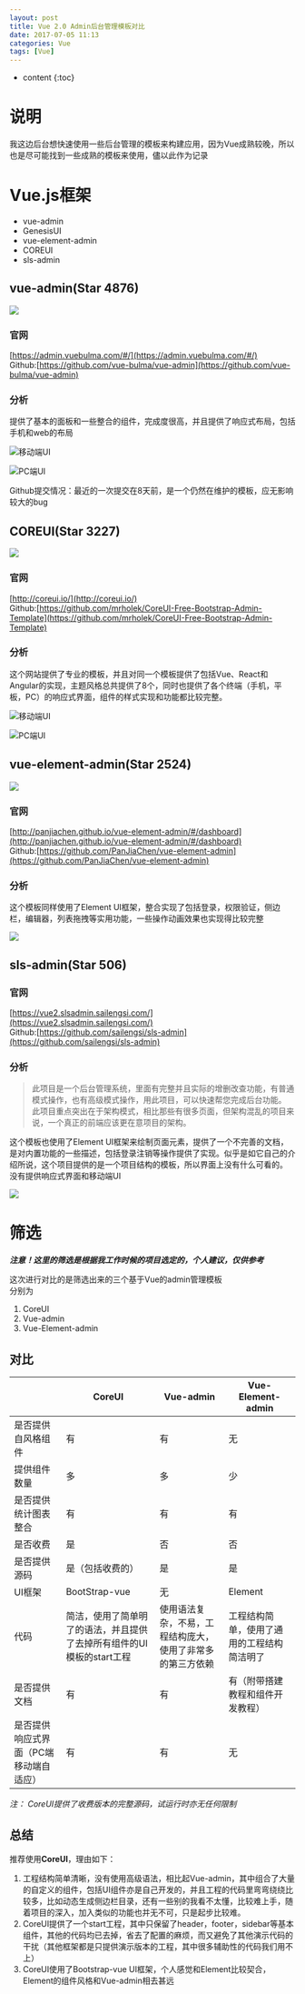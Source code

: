 ```yaml
---
layout: post
title: Vue 2.0 Admin后台管理模板对比
date: 2017-07-05 11:13
categories: Vue
tags: [Vue]
---
```


* content
{:toc}

# 说明
我这边后台想快速使用一些后台管理的模板来构建应用，因为Vue成熟较晚，所以也是尽可能找到一些成熟的模板来使用，儘以此作为记录

# Vue.js框架
- vue-admin
- GenesisUI
- vue-element-admin
- COREUI
- sls-admin

## vue-admin(Star 4876)
![][1]
### 官网
[https://admin.vuebulma.com/#/](https://admin.vuebulma.com/#/)  
Github:[https://github.com/vue-bulma/vue-admin](https://github.com/vue-bulma/vue-admin)
### 分析
提供了基本的面板和一些整合的组件，完成度很高，并且提供了响应式布局，包括手机和web的布局

![][2]

![][3]

Github提交情况：最近的一次提交在8天前，是一个仍然在维护的模板，应无影响较大的bug

## COREUI(Star 3227)
![][4]
### 官网
[http://coreui.io/](http://coreui.io/)  
Github:[https://github.com/mrholek/CoreUI-Free-Bootstrap-Admin-Template](https://github.com/mrholek/CoreUI-Free-Bootstrap-Admin-Template)
### 分析
这个网站提供了专业的模板，并且对同一个模板提供了包括Vue、React和Angular的实现，主题风格总共提供了8个，同时也提供了各个终端（手机，平板，PC）的响应式界面，组件的样式实现和功能都比较完整。

![][5]

![][6]

## vue-element-admin(Star 2524)
![][7]
### 官网
[http://panjiachen.github.io/vue-element-admin/#/dashboard](http://panjiachen.github.io/vue-element-admin/#/dashboard)  
Github:[https://github.com/PanJiaChen/vue-element-admin](https://github.com/PanJiaChen/vue-element-admin)
### 分析
这个模板同样使用了Element UI框架，整合实现了包括登录，权限验证，侧边栏，编辑器，列表拖拽等实用功能，一些操作动画效果也实现得比较完整

![][8]

## sls-admin(Star 506)
### 官网
[https://vue2.slsadmin.sailengsi.com/](https://vue2.slsadmin.sailengsi.com/)  
Github:[https://github.com/sailengsi/sls-admin](https://github.com/sailengsi/sls-admin)
### 分析
> 此项目是一个后台管理系统，里面有完整并且实际的增删改查功能，有普通模式操作，也有高级模式操作，用此项目，可以快速帮您完成后台功能。 此项目重点突出在于架构模式，相比那些有很多页面，但架构混乱的项目来说，一个真正的前端应该更在意项目的架构。

这个模板也使用了Element UI框架来绘制页面元素，提供了一个不完善的文档，是对内置功能的一些描述，包括登录注销等操作提供了实现。似乎是如它自己的介绍所说，这个项目提供的是一个项目结构的模板，所以界面上没有什么可看的。  
没有提供响应式界面和移动端UI

![][9]

# 筛选
***注意！这里的筛选是根据我工作时候的项目选定的，个人建议，仅供参考***

这次进行对比的是筛选出来的三个基于Vue的admin管理模板  
分别为
1. CoreUI
2. Vue-admin
3. Vue-Element-admin

## 对比
||CoreUI|Vue-admin|Vue-Element-admin
|---|---|---|----
|是否提供自风格组件|有|有|无
|提供组件数量|多|多|少
|是否提供统计图表整合|有|有|有
|是否收费|是|否|否
|是否提供源码|是（包括收费的）|是|是
|UI框架|BootStrap-vue|无|Element
|代码|简洁，使用了简单明了的语法，并且提供了去掉所有组件的UI模板的start工程|使用语法复杂，不易，工程结构庞大，使用了非常多的第三方依赖|工程结构简单，使用了通用的工程结构简洁明了
|是否提供文档|有|有|有（附带搭建教程和组件开发教程）
|是否提供响应式界面（PC端移动端自适应）|有|有|无

*注： CoreUI提供了收费版本的完整源码，试运行时亦无任何限制*

## 总结
推荐使用**CoreUI**，理由如下：
1. 工程结构简单清晰，没有使用高级语法，相比起Vue-admin，其中组合了大量的自定义的组件，包括UI组件亦是自己开发的，并且工程的代码里弯弯绕绕比较多，比如动态生成侧边栏目录，还有一些别的我看不太懂，比较难上手，随着项目的深入，加入类似的功能也并无不可，只是起步比较难。
2. CoreUI提供了一个start工程，其中只保留了header，footer，sidebar等基本组件，其他的代码均已去掉，省去了配置的麻烦，而又避免了其他演示代码的干扰（其他框架都是只提供演示版本的工程，其中很多辅助性的代码我们用不上）
3. CoreUI使用了Bootstrap-vue UI框架，个人感觉和Element比较契合，Element的组件风格和Vue-admin相去甚远


  [1]: https://www.github.com/lanyuanxiaoyao/GitGallery/raw/master/2017/7/5/Vue%202.0%20Admin%E5%90%8E%E5%8F%B0%E7%AE%A1%E7%90%86%E6%A8%A1%E6%9D%BF%E5%AF%B9%E6%AF%94/Ashampoo_Snap_2017%E5%B9%B46%E6%9C%8828%E6%97%A5_16h24m56s_002_.png
  [2]: https://www.github.com/lanyuanxiaoyao/GitGallery/raw/master/2017/7/5/Vue%202.0%20Admin%E5%90%8E%E5%8F%B0%E7%AE%A1%E7%90%86%E6%A8%A1%E6%9D%BF%E5%AF%B9%E6%AF%94/Ashampoo_Snap_2017%E5%B9%B46%E6%9C%8828%E6%97%A5_16h32m00s_003_.png "移动端UI"
  [3]: https://www.github.com/lanyuanxiaoyao/GitGallery/raw/master/2017/7/5/Vue%202.0%20Admin%E5%90%8E%E5%8F%B0%E7%AE%A1%E7%90%86%E6%A8%A1%E6%9D%BF%E5%AF%B9%E6%AF%94/Ashampoo_Snap_2017%E5%B9%B46%E6%9C%8828%E6%97%A5_16h33m08s_004_.png "PC端UI"
  [4]: https://www.github.com/lanyuanxiaoyao/GitGallery/raw/master/2017/7/5/Vue%202.0%20Admin%E5%90%8E%E5%8F%B0%E7%AE%A1%E7%90%86%E6%A8%A1%E6%9D%BF%E5%AF%B9%E6%AF%94/Ashampoo_Snap_2017%E5%B9%B46%E6%9C%8828%E6%97%A5_17h02m33s_006_.png
  [5]: https://www.github.com/lanyuanxiaoyao/GitGallery/raw/master/2017/7/5/Vue%202.0%20Admin%E5%90%8E%E5%8F%B0%E7%AE%A1%E7%90%86%E6%A8%A1%E6%9D%BF%E5%AF%B9%E6%AF%94/Ashampoo_Snap_2017%E5%B9%B46%E6%9C%8828%E6%97%A5_17h05m21s_008_.png "移动端UI"
  [6]: https://www.github.com/lanyuanxiaoyao/GitGallery/raw/master/2017/7/5/Vue%202.0%20Admin%E5%90%8E%E5%8F%B0%E7%AE%A1%E7%90%86%E6%A8%A1%E6%9D%BF%E5%AF%B9%E6%AF%94/Ashampoo_Snap_2017%E5%B9%B46%E6%9C%8828%E6%97%A5_17h03m55s_007_.png "PC端UI"
  [7]: https://www.github.com/lanyuanxiaoyao/GitGallery/raw/master/2017/7/5/Vue%202.0%20Admin%E5%90%8E%E5%8F%B0%E7%AE%A1%E7%90%86%E6%A8%A1%E6%9D%BF%E5%AF%B9%E6%AF%94/Ashampoo_Snap_2017%E5%B9%B46%E6%9C%8828%E6%97%A5_17h06m57s_009_.png
  [8]: https://www.github.com/lanyuanxiaoyao/GitGallery/raw/master/2017/7/5/Vue%202.0%20Admin%E5%90%8E%E5%8F%B0%E7%AE%A1%E7%90%86%E6%A8%A1%E6%9D%BF%E5%AF%B9%E6%AF%94/Ashampoo_Snap_2017%E5%B9%B46%E6%9C%8828%E6%97%A5_17h08m05s_010_.png
  [9]: https://www.github.com/lanyuanxiaoyao/GitGallery/raw/master/2017/7/5/Vue%202.0%20Admin%E5%90%8E%E5%8F%B0%E7%AE%A1%E7%90%86%E6%A8%A1%E6%9D%BF%E5%AF%B9%E6%AF%94/Ashampoo_Snap_2017%E5%B9%B46%E6%9C%8828%E6%97%A5_16h57m31s_005_.png